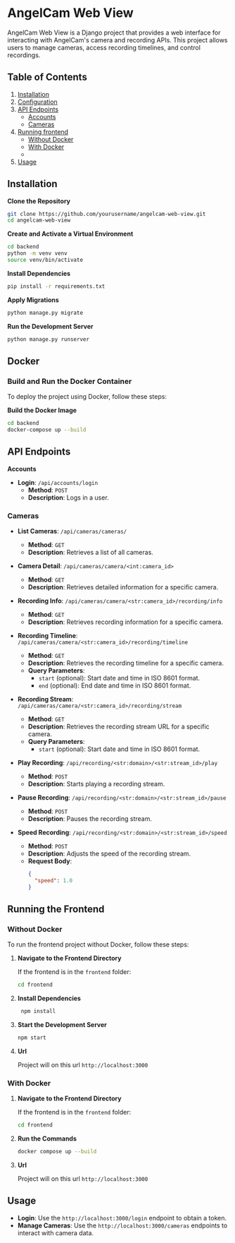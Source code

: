 # AngelCam Web View

AngelCam Web View is a Django project that provides a web interface for interacting with AngelCam's camera and recording APIs. This project allows users to manage cameras, access recording timelines, and control recordings.

## Table of Contents

1. [Installation](#installation)
2. [Configuration](#configuration)
3. [API Endpoints](#api-endpoints)
   - [Accounts](#accounts)
   - [Cameras](#cameras)
4. [Running frontend](#running-frontend)
   - [Without Docker](#without-docker)
   - [With Docker](#with-docker)
   -
5. [Usage](#usage)

## Installation

**Clone the Repository**

```bash
git clone https://github.com/yourusername/angelcam-web-view.git
cd angelcam-web-view
```
**Create and Activate a Virtual Environment**
```bash
cd backend
python -m venv venv
source venv/bin/activate
```

**Install Dependencies**
```bash
pip install -r requirements.txt
```

**Apply Migrations**
```bash
python manage.py migrate
```

**Run the Development Server**
```bash
python manage.py runserver
```

## Docker

### Build and Run the Docker Container

To deploy the project using Docker, follow these steps:

**Build the Docker Image**

```bash
cd backend
docker-compose up --build
```
## API Endpoints
**Accounts**
- **Login**: `/api/accounts/login`
  - **Method**: `POST`
  - **Description**: Logs in a user.

### Cameras

- **List Cameras**: `/api/cameras/cameras/`
  - **Method**: `GET`
  - **Description**: Retrieves a list of all cameras.

- **Camera Detail**: `/api/cameras/camera/<int:camera_id>`
  - **Method**: `GET`
  - **Description**: Retrieves detailed information for a specific camera.

- **Recording Info**: `/api/cameras/camera/<str:camera_id>/recording/info`
  - **Method**: `GET`
  - **Description**: Retrieves recording information for a specific camera.

- **Recording Timeline**: `/api/cameras/camera/<str:camera_id>/recording/timeline`
  - **Method**: `GET`
  - **Description**: Retrieves the recording timeline for a specific camera.
  - **Query Parameters**:
    - `start` (optional): Start date and time in ISO 8601 format.
    - `end` (optional): End date and time in ISO 8601 format.

- **Recording Stream**: `/api/cameras/camera/<str:camera_id>/recording/stream`
  - **Method**: `GET`
  - **Description**: Retrieves the recording stream URL for a specific camera.
  - **Query Parameters**:
    - `start` (optional): Start date and time in ISO 8601 format.

- **Play Recording**: `/api/recording/<str:domain>/<str:stream_id>/play`
  - **Method**: `POST`
  - **Description**: Starts playing a recording stream.

- **Pause Recording**: `/api/recording/<str:domain>/<str:stream_id>/pause`
  - **Method**: `POST`
  - **Description**: Pauses the recording stream.

- **Speed Recording**: `/api/recording/<str:domain>/<str:stream_id>/speed`
  - **Method**: `POST`
  - **Description**: Adjusts the speed of the recording stream.
  - **Request Body**:
    ```json
    {
      "speed": 1.0
    }
    ```

## Running the Frontend

### Without Docker

To run the frontend project without Docker, follow these steps:

1. **Navigate to the Frontend Directory**

   If the frontend is in the `frontend` folder:

   ```bash
   cd frontend
   ```
2. **Install Dependencies**
   ```bash
    npm install
   ```
3. **Start the Development Server**
   ```bash
   npm start
    ```
4. **Url**

   Project will on this url
  `http://localhost:3000`

### With Docker
1. **Navigate to the Frontend Directory**

   If the frontend is in the `frontend` folder:

   ```bash
   cd frontend
   ```

2. **Run the Commands**
   ```bash
   docker compose up --build
    ```
3. **Url**

   Project will on this url
  `http://localhost:3000`


## Usage

- **Login**: Use the `http://localhost:3000/login` endpoint to obtain a token.
- **Manage Cameras**: Use the `http://localhost:3000/cameras` endpoints to interact with camera data.


